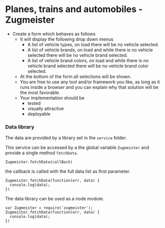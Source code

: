 # Planes, trains and automobiles - Zugmeister

- Create a form which behaves as follows
    - It will display the following drop down menus
        - A list of vehicle types, on load there will be no vehicle selected.
        - A list of vehicle brands, on load and while there is no vehicle selected there will be no vehicle brand selected.
        - A list of vehicle brand colors, on load and while there is no vehicle brand selected there will be no vehicle brand color selected.
    - At the bottom of the form all selections will be shown.
  - You are free to use any tool and/or framework you like, as long as it runs inside a browser and you can explain why that solution will be the most favorable.
  - Your implementation should be
      - tested
      - visually attractive
      - deployable


### Data library
The data are provided by a library set in the `service` folder. 

This service can be accessed by a the global variable `Zugmeister` and provide a single method `fetchData`.

```
Zugmeister.fetchData(callBack)
```

the callback is called with the full data list as first parameter.

```
Zugmeister.fetchData(function(err, data) {
  console.log(data);
})
```

The data library can be used as a node module.

```
var Zugmeister = require('zugmeister');
Zugmeister.fetchData(function(err, data) {
  console.log(data);
})
```
